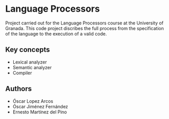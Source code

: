 # Language Processors

Project carried out for the Language Processors course at the University of Granada. This code project discribes the full process from the specification of the language to the execution of a valid code.

## Key concepts

* Lexical analyzer
* Semantic analyzer
* Compiler

## Authors

* Óscar Lopez Arcos
* Óscar Jiménez Fernández
* Ernesto Martínez del Pino
